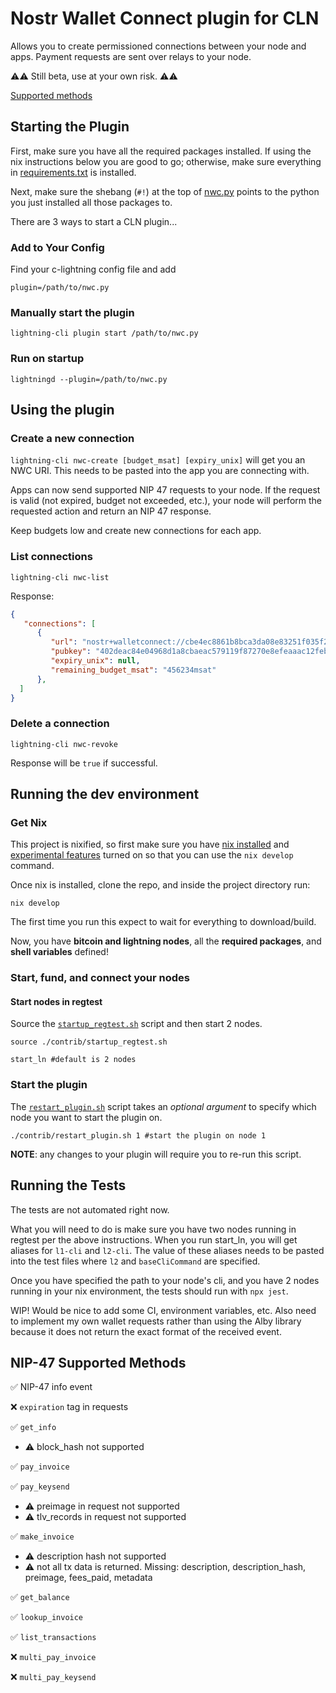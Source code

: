 # Nostr Wallet Connect plugin for CLN

Allows you to create permissioned connections between your node and apps. Payment requests are sent over relays to your node.

⚠️⚠️ Still beta, use at your own risk. ⚠️⚠️

[Supported methods](#nip-47-supported-methods)

## Starting the Plugin

First, make sure you have all the required packages installed. If using the nix instructions below you are good to go; otherwise, make sure everything in [requirements.txt](./requirements.txt) is installed.

Next, make sure the shebang (`#!`) at the top of [nwc.py](./src/nwc.py) points to the python you just installed all those packages to.

There are 3 ways to start a CLN plugin...

### Add to Your Config

Find your c-lightning config file and add

`plugin=/path/to/nwc.py`

### Manually start the plugin

`lightning-cli plugin start /path/to/nwc.py`

### Run on startup

`lightningd --plugin=/path/to/nwc.py`

## Using the plugin

### Create a new connection

`lightning-cli nwc-create [budget_msat] [expiry_unix]` will get you an NWC URI. This needs to be pasted into the app you are connecting with.

Apps can now send supported NIP 47 requests to your node. If the request is valid (not expired, budget not exceeded, etc.), your node will perform the requested action and return an NIP 47 response.

Keep budgets low and create new connections for each app.

### List connections

`lightning-cli nwc-list`

Response:

```json
{
   "connections": [
      {
         "url": "nostr+walletconnect://cbe4ec8861b8bca3da08e83251f035f212881f2c7c3ff54392eb5b00ceaff63b?relay=wss://relay.getalby.com/v1&secret=630fb05b1bde7dab927d964c8d5123e32560b6873c5eb37e2c5f84a217102434",
         "pubkey": "402deac84e04968d1a8cbaeac579119f87270e8efeaaac12febbce1d32857545",
         "expiry_unix": null,
         "remaining_budget_msat": "456234msat"
      },
  ]
}
```

### Delete a connection

`lightning-cli nwc-revoke`

Response will be `true` if successful.

## Running the dev environment

### Get Nix

This project is nixified, so first make sure you have [nix installed](https://nixos.org/download) and [experimental features](https://nixos.wiki/wiki/Nix_command) turned on so that you can use the `nix develop` command.

Once nix is installed, clone the repo, and inside the project directory run:

```
nix develop
```

The first time you run this expect to wait for everything to download/build.

Now, you have **bitcoin and lightning nodes**, all the **required packages**, and **shell variables** defined!

### Start, fund, and connect your nodes

#### Start nodes in regtest

Source the [`startup_regtest.sh`](./contrib/startup_regtest.sh) script and then start 2 nodes.

```
source ./contrib/startup_regtest.sh
```

```
start_ln #default is 2 nodes
```

### Start the plugin

The [`restart_plugin.sh`](./restart_plugin.sh) script takes an _optional argument_ to specify which node you want to start the plugin on.

```
./contrib/restart_plugin.sh 1 #start the plugin on node 1
```

**NOTE**: any changes to your plugin will require you to re-run this script.

## Running the Tests

The tests are not automated right now.

What you will need to do is make sure you have two nodes running in regtest per the above instructions. When you run start_ln, you will get aliases for `l1-cli` and `l2-cli`. The value of these aliases needs to be pasted into the test files where `l2` and `baseCliCommand` are specified.

Once you have specified the path to your node's cli, and you have 2 nodes running in your nix environment, the tests should run with `npx jest`.

WIP! Would be nice to add some CI, environment variables, etc. Also need to implement my own wallet requests rather than using the Alby library because it does not return the exact format of the received event.

## NIP-47 Supported Methods

✅ NIP-47 info event

❌ `expiration` tag in requests

✅ `get_info`

- ⚠️ block_hash not supported

✅ `pay_invoice`

✅ `pay_keysend`

- ⚠️ preimage in request not supported
- ⚠️ tlv_records in request not supported

✅ `make_invoice`

- ⚠️ description hash not supported
- ⚠️ not all tx data is returned. Missing: description, description_hash, preimage, fees_paid, metadata

✅ `get_balance`

✅ `lookup_invoice`

✅ `list_transactions`

❌ `multi_pay_invoice`

❌ `multi_pay_keysend`
